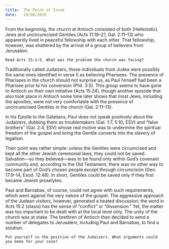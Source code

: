 ```yaml
---
title:  The Point at Issue
date:   19/08/2018
---
```


From the beginning, the church at Antioch consisted of both (Hellenistic) Jews and uncircumcised Gentiles (Acts 11:19–21, Gal. 2:11–13) who apparently lived in peaceful fellowship with each other. That fellowship, however, was shattered by the arrival of a group of believers from Jerusalem.

`Read Acts 15:1–5. What was the problem the church was facing?`

Traditionally called Judaizers, those individuals from Judea were possibly the same ones identified in verse 5 as believing Pharisees. The presence of Pharisees in the church should not surprise us, as Paul himself had been a Pharisee prior to his conversion (Phil. 3:5). This group seems to have gone to Antioch on their own initiative (Acts 15:24), though another episode that also took place in Antioch some time later shows that most Jews, including the apostles, were not very comfortable with the presence of uncircumcised Gentiles in the church (Gal. 2:11–13).

In his Epistle to the Galatians, Paul does not speak positively about the Judaizers, dubbing them as troublemakers (Gal. 1:7, 5:10, ESV) and “false brothers” (Gal. 2:4, ESV) whose real motive was to undermine the spiritual freedom of the gospel and bring the Gentile converts into the slavery of legalism.

Their point was rather simple: unless the Gentiles were circumcised and kept all the other Jewish ceremonial laws, they could not be saved. Salvation—so they believed—was to be found only within God’s covenant community and, according to the Old Testament, there was no other way to become part of God’s chosen people except through circumcision (Gen. 17:9–14, Exod. 12:48). In short, Gentiles could be saved only if they first became Jewish proselytes.

Paul and Barnabas, of course, could not agree with such requirements, which went against the very nature of the gospel. The aggressive approach of the Judean visitors, however, generated a heated discussion; the word in Acts 15:2 (stasis) has the sense of “conflict” or “dissension.” Yet, the matter was too important to be dealt with at the local level only. The unity of the church was at stake. The brethren of Antioch then decided to send a number of delegates to Jerusalem, including Paul and Barnabas, to find a solution.

`Put yourself in the position of the Judaizers. What arguments could you make for your case?`